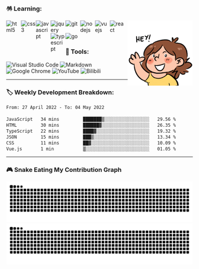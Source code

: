 ### 🪅 Learning:

<p>
<img alt="hey" align="right" src="./assets/img/hey.gif" width="176" />
<img alt="html5" align="left" src="https://cdn.jsdelivr.net/gh/devicons/devicon/icons/html5/html5-original.svg" width="40" />
<img alt="css3" align="left" src="https://cdn.jsdelivr.net/gh/devicons/devicon/icons/css3/css3-original.svg" width="40" />
<img alt="javascript" align="left" src="https://cdn.jsdelivr.net/gh/devicons/devicon/icons/javascript/javascript-original.svg" width="40" />
<img alt="jquery" align="left" src="https://cdn.jsdelivr.net/gh/devicons/devicon/icons/jquery/jquery-original.svg" width="40" />
<img alt="git" align="left" src="https://cdn.jsdelivr.net/gh/devicons/devicon/icons/git/git-original.svg" width="40" />
<img alt="nodejs" align="left" src="https://cdn.jsdelivr.net/gh/devicons/devicon/icons/nodejs/nodejs-original.svg" width="40" />
<img alt="vuejs" align="left" src="https://cdn.jsdelivr.net/gh/devicons/devicon/icons/vuejs/vuejs-original.svg" width="40" />
<img alt="react" align="left" src="https://cdn.jsdelivr.net/gh/devicons/devicon/icons/react/react-original.svg" width="40" />
<img alt="typescript" align="left" src="https://cdn.jsdelivr.net/gh/devicons/devicon/icons/typescript/typescript-original.svg" width="40" />
<img alt="go" align="left" src="https://cdn.jsdelivr.net/gh/devicons/devicon/icons/go/go-original.svg" width="40" />
</p>
  
<br>
<br>
<br>

### 🔮 Tools:

<p>
<img alt="Visual Studio Code" src="https://img.shields.io/badge/Visual Studio Code-007ACC?&style=flat&logo=Visual Studio Code&logoColor=white" height="25"/>
<img alt="Markdown" src="https://img.shields.io/badge/Markdown-000000?&style=flat&logo=Markdown&logoColor=white" height="25"/>
<img alt="Google Chrome" src="https://img.shields.io/badge/Google Chrome-4285F4?&style=flat&logo=Google Chrome&logoColor=white" height="25"/>
<img alt="YouTube" src="https://img.shields.io/badge/YouTube-FF0000?&style=flat&logo=YouTube&logoColor=white" height="25"/>
<img alt="Bilibili" src="https://img.shields.io/badge/Bilibili-00A1D6?&style=flat&logo=Bilibili&logoColor=white" height="25"/>
</p>

---

### 🏷️ Weekly Development Breakdown:

<!--START_SECTION:waka-->

```text
From: 27 April 2022 - To: 04 May 2022

JavaScript   34 mins         ███████▒░░░░░░░░░░░░░░░░░   29.56 %
HTML         30 mins         ██████▓░░░░░░░░░░░░░░░░░░   26.35 %
TypeScript   22 mins         ████▓░░░░░░░░░░░░░░░░░░░░   19.32 %
JSON         15 mins         ███▒░░░░░░░░░░░░░░░░░░░░░   13.34 %
CSS          11 mins         ██▓░░░░░░░░░░░░░░░░░░░░░░   10.09 %
Vue.js       1 min           ▒░░░░░░░░░░░░░░░░░░░░░░░░   01.05 %
```

<!--END_SECTION:waka-->

---

### 🎮 Snake Eating My Contribution Graph

![github contribution grid snake animation](https://raw.githubusercontent.com/Turing-bot/Turing-bot/output/github-contribution-grid-snake-dark.svg#gh-dark-mode-only)![github contribution grid snake animation](https://raw.githubusercontent.com/Turing-bot/Turing-bot/output/github-contribution-grid-snake.svg#gh-light-mode-only)
